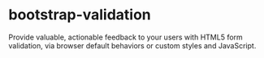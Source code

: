 # bootstrap-validation
Provide valuable, actionable feedback to your users with HTML5 form validation, via browser default behaviors or custom styles and JavaScript.
